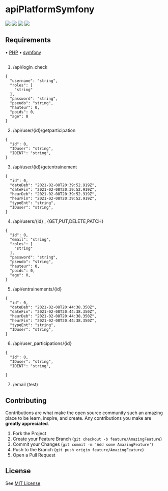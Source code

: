 # apiPlatformSymfony

![](https://img.shields.io/badge/license-MIT-purple)
![](https://img.shields.io/badge/version-1.0.0-success)
![](https://img.shields.io/badge/PHP-7.3.24-red)
![](https://img.shields.io/badge/symfony-5.2.3-blue)


## Requirements

• [PHP](https://www.php.net/downloads)
• [symfony](https://symfony.com/)


##

1. /api/login_check
```shell
{
  "username": "string",
  "roles": [
    "string"
  ],
  "password": "string",
  "pseudo": "string",
  "hauteur": 0,
  "poids": 0,
  "age": 0
}
```
2. /api/user/{id}/getparticipation
```shell
{
  "id": 0,
  "IDuser": "string",
  "IDENT": "string",
}
```
3. /api/user/{id}/getentrainement
```shell
{
  "id": 0,
  "dateDeb": "2021-02-08T20:39:52.919Z",
  "dateFin": "2021-02-08T20:39:52.919Z",
  "heurDeb": "2021-02-08T20:39:52.919Z",
  "heurFin": "2021-02-08T20:39:52.919Z",
  "typeEnt": "string",
  "IDuser": "string",
}
```
4. /api/users/{id} , {GET,PUT,DELETE,PATCH}
```shell
{
  "id": 0,
  "email": "string",
  "roles": [
    "string"
  ],
  "password": "string",
  "pseudo": "string",
  "hauteur": 0,
  "poids": 0,
  "age": 0,
}
```
5. /api/entrainements/{id}
```shell
{
  "id": 0,
  "dateDeb": "2021-02-08T20:44:38.350Z",
  "dateFin": "2021-02-08T20:44:38.350Z",
  "heurDeb": "2021-02-08T20:44:38.350Z",
  "heurFin": "2021-02-08T20:44:38.350Z",
  "typeEnt": "string",
  "IDuser": "string",
}
```
6. /api/user_participations/{id}
```shell
{
  "id": 0,
  "IDuser": "string",
  "IDENT": "string",
  
}
```
7. /email (test)


## Contributing

Contributions are what make the open source community such an amazing place to be learn, inspire, and create. Any contributions you make are **greatly appreciated**.

1. Fork the Project
2. Create your Feature Branch (`git checkout -b feature/AmazingFeature`)
3. Commit your Changes (`git commit -m 'Add some AmazingFeature'`)
4. Push to the Branch (`git push origin feature/AmazingFeature`)
5. Open a Pull Request

## License
See [MIT License](https://choosealicense.com/licenses/mit/)

